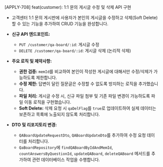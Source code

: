 [APPLY-708] feat(customer): 1:1 문의 게시글 수정 및 삭제 API 구현

- 고객센터 1:1 문의 게시판에 사용자가 본인의 게시글을 수정하고 삭제(Soft Delete)할 수 있는 기능을 추가하여 CRUD 기능을 완성합니다.

- **신규 API 엔드포인트:**
  - `PUT /customer/qa-board/:id`: 게시글 수정
  - `DELETE /customer/qa-board/:id`: 게시글 삭제 (논리적 삭제)

- **주요 로직 및 제약사항:**
  - **권한 검증:** `memId`를 비교하여 본인이 작성한 게시글에 대해서만 수정/삭제가 가능하도록 제한합니다.
  - **수정 제한:** 답변이 달린 질문글은 수정할 수 없도록 방지하는 로직을 추가했습니다.
  - **파일 처리:** 게시글 수정 시, 신규 파일 첨부 및 기존 파일 변경이 가능하도록 파일 이동 로직을 구현했습니다.
  - **Soft Delete:** 삭제 요청 시 `qaDelFlag`를 `true`로 업데이트하여 실제 데이터는 보존하고 목록에 노출되지 않도록 처리합니다.

- **DTO 및 리포지토리 변경:**
  - `QABoardUpdateRequestDto`, `QABoardUpdateDto`를 추가하여 수정 요청 데이터를 처리합니다.
  - `QaBoardRepository`에 `findQABoardByIdAndMemId`, `countAnswersByQuestionId`, `updateQABoard`, `deleteQABoard` 메서드를 추가하여 관련 데이터베이스 작업을 수행합니다.
